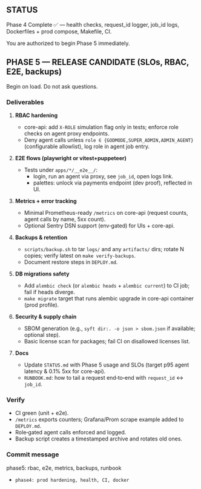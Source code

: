 ## STATUS
Phase 4 Complete ✅ — health checks, request_id logger, job_id logs, Dockerfiles + prod compose, Makefile, CI.

You are authorized to begin Phase 5 immediately.

## PHASE 5 — RELEASE CANDIDATE (SLOs, RBAC, E2E, backups)
Begin on load. Do not ask questions.

### Deliverables
1) **RBAC hardening**
   - core-api: add `X-ROLE` simulation flag only in tests; enforce role checks on agent proxy endpoints.
   - Deny agent calls unless `role ∈ {GODMODE,SUPER_ADMIN,ADMIN_AGENT}` (configurable allowlist), log role in agent job entry.

2) **E2E flows (playwright or vitest+puppeteer)**
   - Tests under `apps/*/__e2e__/`:
     - login, run an agent via proxy, see `job_id`, open logs link.
     - palettes: unlock via payments endpoint (dev proof), reflected in UI.

3) **Metrics + error tracking**
   - Minimal Prometheus-ready `/metrics` on core-api (request counts, agent calls by name, 5xx count).
   - Optional Sentry DSN support (env‐gated) for UIs + core-api.

4) **Backups & retention**
   - `scripts/backup.sh` to tar `logs/` and any `artifacts/` dirs; rotate N copies; verify latest on `make verify-backups`.
   - Document restore steps in `DEPLOY.md`.

5) **DB migrations safety**
   - Add `alembic check` (or `alembic heads` + `alembic current`) to CI job; fail if heads diverge.
   - `make migrate` target that runs alembic upgrade in core-api container (prod profile).

6) **Security & supply chain**
   - SBOM generation (e.g., `syft dir:. -o json > sbom.json` if available; optional step).
   - Basic license scan for packages; fail CI on disallowed licenses list.

7) **Docs**
   - Update `STATUS.md` with Phase 5 usage and SLOs (target p95 agent latency & 0.1% 5xx for core-api).
   - `RUNBOOK.md`: how to tail a request end‑to‑end with `request_id` ↔ `job_id`.

### Verify
- CI green (unit + e2e).
- `/metrics` exports counters; Grafana/Prom scrape example added to `DEPLOY.md`.
- Role‑gated agent calls enforced and logged.
- Backup script creates a timestamped archive and rotates old ones.

### Commit message
phase5: rbac, e2e, metrics, backups, runbook

  - `phase4: prod hardening, health, CI, docker`
